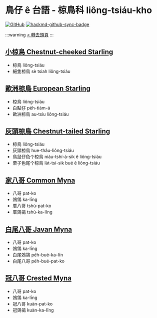 # 鳥仔 ê 台語 - 椋鳥科 liông-tsiáu-kho

[![GitHub](https://img.shields.io/badge/GitHub-black?logo=github)](https://github.com/siansiansu/tsiau-a-e-mia)
[![hackmd-github-sync-badge](https://hackmd.io/WN10RSs3RJW2PmuOC-eWAQ/badge)](https://hackmd.io/WN10RSs3RJW2PmuOC-eWAQ)

:::warning
[< 轉去頭頁](https://hackmd.io/@siansiansu/Hy4VzNvha)
:::

## [小椋鳥 Chestnut-cheeked Starling](https://www.instagram.com/p/Csyw3vax0Km/)

- 椋鳥 liông-tsiáu
- 細隻椋鳥 sè tsiah liông-tsiáu

## [歐洲椋鳥 European Starling](https://www.instagram.com/p/CmCDJq_vDon/)

- 椋鳥 liông-tsiáu
- 白點仔 pe̍h-tiám-á
- 歐洲椋鳥 au-tsiu liông-tsiáu

## [灰頭椋鳥 Chestnut-tailed Starling](https://www.instagram.com/p/Crsd8aBRAAl/)

- 椋鳥 liông-tsiáu
- 灰頭椋鳥 hue-thâu-liông-tsiáu
- 鳥鼠仔色个椋鳥 niáu-tshí-á-sik ê liông-tsiáu
- 栗子色尾个椋鳥 la̍t-tsí-sik bué ê liông-tsiáu

## [家八哥 Common Myna](https://ebird.org/species/commyn)

- 八哥 pat-ko
- 鵁鴒 ka-līng
- 厝八哥 tshù-pat-ko
- 厝鵁鴒 tshù-ka-līng

## [白尾八哥 Javan Myna](https://ebird.org/species/whvmyn)

- 八哥 pat-ko
- 鵁鴒 ka-līng
- 白尾鵁鴒 pe̍h-bué-ka-līn
- 白尾八哥 pe̍h-bué-pat-ko

## [冠八哥 Crested Myna](https://ebird.org/species/cremyn)

- 八哥 pat-ko
- 鵁鴒 ka-līng
- 冠八哥 kuàn-pat-ko
- 冠鵁鴒 kuàn-ka-līng
